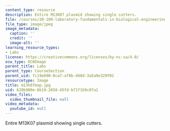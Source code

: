 ```yaml
---
content_type: resource
description: Entire M13K07 plasmid showing single cutters.
file: /courses/20-109-laboratory-fundamentals-in-biological-engineering-fall-2007/620b980e6b19265845fdb71f1b9c07a1_m13k07map.jpg
file_type: image/jpeg
image_metadata:
  caption: ''
  credit: ''
  image-alt: ''
learning_resource_types:
- Labs
license: https://creativecommons.org/licenses/by-nc-sa/4.0/
ocw_type: OCWImage
parent_title: Labs
parent_type: CourseSection
parent_uid: fc19e690-0ca7-af8b-d48d-3a5a9e329f01
resourcetype: Image
title: m13k07map.jpg
uid: 620b980e-6b19-2658-45fd-b71f1b9c07a1
video_files:
  video_thumbnail_file: null
video_metadata:
  youtube_id: null
---
```

Entire M13K07 plasmid showing single cutters.